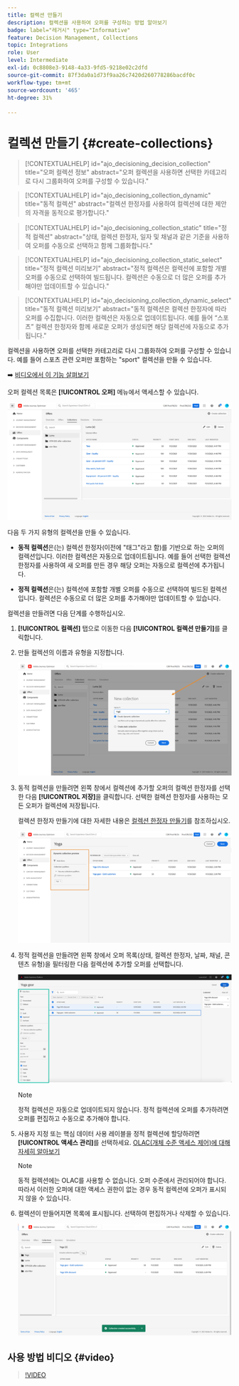 ```yaml
---
title: 컬렉션 만들기
description: 컬렉션을 사용하여 오퍼를 구성하는 방법 알아보기
badge: label="레거시" type="Informative"
feature: Decision Management, Collections
topic: Integrations
role: User
level: Intermediate
exl-id: 0c8808e3-9148-4a33-9fd5-9218e02c2dfd
source-git-commit: 87f3da0a1d73f9aa26c7420d260778286bacdf0c
workflow-type: tm+mt
source-wordcount: '465'
ht-degree: 31%

---
```


# 컬렉션 만들기 {#create-collections}

>[!CONTEXTUALHELP]
>id="ajo_decisioning_decision_collection"
>title="오퍼 컬렉션 정보"
>abstract="오퍼 컬렉션을 사용하면 선택한 카테고리로 다시 그룹화하여 오퍼를 구성할 수 있습니다."

>[!CONTEXTUALHELP]
>id="ajo_decisioning_collection_dynamic"
>title="동적 컬렉션"
>abstract="컬렉션 한정자를 사용하여 컬렉션에 대한 제안의 자격을 동적으로 평가합니다."

>[!CONTEXTUALHELP]
>id="ajo_decisioning_collection_static"
>title="정적 컬렉션"
>abstract="상태, 컬렉션 한정자, 일자 및 채널과 같은 기준을 사용하여 오퍼를 수동으로 선택하고 함께 그룹화합니다."

>[!CONTEXTUALHELP]
>id="ajo_decisioning_collection_static_select"
>title="정적 컬렉션 미리보기"
>abstract="정적 컬렉션은 컬렉션에 포함할 개별 오퍼를 수동으로 선택하여 빌드됩니다. 컬렉션은 수동으로 더 많은 오퍼를 추가해야만 업데이트할 수 있습니다."

>[!CONTEXTUALHELP]
>id="ajo_decisioning_collection_dynamic_select"
>title="동적 컬렉션 미리보기"
>abstract="동적 컬렉션은 컬렉션 한정자에 따라 오퍼를 수집합니다. 이러한 컬렉션은 자동으로 업데이트됩니다. 예를 들어 “스포츠” 컬렉션 한정자와 함께 새로운 오퍼가 생성되면 해당 컬렉션에 자동으로 추가됩니다."

컬렉션을 사용하면 오퍼를 선택한 카테고리로 다시 그룹화하여 오퍼를 구성할 수 있습니다. 예를 들어 스포츠 관련 오퍼만 포함하는 &quot;sport&quot; 컬렉션을 만들 수 있습니다.

➡️ [비디오에서 이 기능 살펴보기](#video)

오퍼 컬렉션 목록은 **[!UICONTROL 오퍼]** 메뉴에서 액세스할 수 있습니다.

![](../assets/collections_list.png)

다음 두 가지 유형의 컬렉션을 만들 수 있습니다.

* **동적 컬렉션**&#x200B;은(는) 컬렉션 한정자(이전에 &quot;태그&quot;라고 함)를 기반으로 하는 오퍼의 컬렉션입니다. 이러한 컬렉션은 자동으로 업데이트됩니다. 예를 들어 선택한 컬렉션 한정자를 사용하여 새 오퍼를 만든 경우 해당 오퍼는 자동으로 컬렉션에 추가됩니다.

* **정적 컬렉션**&#x200B;은(는) 컬렉션에 포함할 개별 오퍼를 수동으로 선택하여 빌드된 컬렉션입니다. 컬렉션은 수동으로 더 많은 오퍼를 추가해야만 업데이트할 수 있습니다.

컬렉션을 만들려면 다음 단계를 수행하십시오.

1. **[!UICONTROL 컬렉션]** 탭으로 이동한 다음 **[!UICONTROL 컬렉션 만들기]**&#x200B;를 클릭합니다.

1. 만들 컬렉션의 이름과 유형을 지정합니다.

   ![](../assets/collection_create.png)

1. 동적 컬렉션을 만들려면 왼쪽 창에서 컬렉션에 추가할 오퍼의 컬렉션 한정자를 선택한 다음 **[!UICONTROL 저장]**&#x200B;을 클릭합니다. 선택한 컬렉션 한정자를 사용하는 모든 오퍼가 컬렉션에 저장됩니다.

   컬렉션 한정자 만들기에 대한 자세한 내용은 [컬렉션 한정자 만들기](../offer-library/creating-tags.md)를 참조하십시오.

   ![](../assets/dynamic_collection.png)

1. 정적 컬렉션을 만들려면 왼쪽 창에서 오퍼 목록(상태, 컬렉션 한정자, 날짜, 채널, 콘텐츠 유형)을 필터링한 다음 컬렉션에 추가할 오퍼를 선택합니다.

   ![](../assets/static_collection.png)

   >[!NOTE]
   >
   >정적 컬렉션은 자동으로 업데이트되지 않습니다. 정적 컬렉션에 오퍼를 추가하려면 오퍼를 편집하고 수동으로 추가해야 합니다.

1. 사용자 지정 또는 핵심 데이터 사용 레이블을 정적 컬렉션에 할당하려면 **[!UICONTROL 액세스 관리]**&#x200B;를 선택하세요. [OLAC(개체 수준 액세스 제어)에 대해 자세히 알아보기](../../administration/object-based-access.md)

   >[!NOTE]
   >
   >동적 컬렉션에는 OLAC를 사용할 수 없습니다. 오퍼 수준에서 관리되어야 합니다. 따라서 이러한 오퍼에 대한 액세스 권한이 없는 경우 동적 컬렉션에 오퍼가 표시되지 않을 수 있습니다.

1. 컬렉션이 만들어지면 목록에 표시됩니다. 선택하여 편집하거나 삭제할 수 있습니다.

   ![](../assets/collection_created.png)

## 사용 방법 비디오 {#video}

>[!VIDEO](https://video.tv.adobe.com/v/346690?quality=12&captions=kor)


